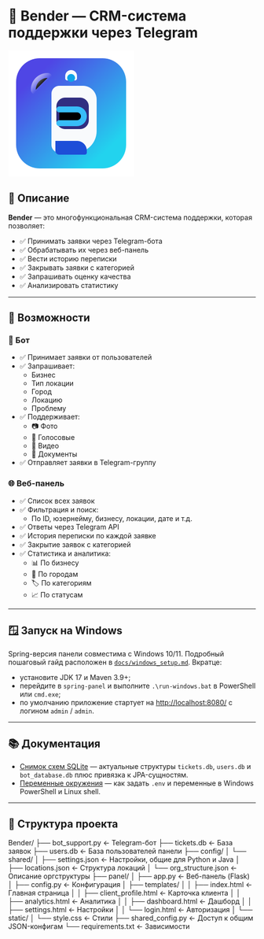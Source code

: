# 🤖 Bender — CRM-система поддержки через Telegram

![Логотип Bender](panel/static/bender-icon.svg)

## 🧩 Описание

**Bender** — это многофункциональная CRM-система поддержки, которая позволяет:
- ✅ Принимать заявки через Telegram-бота
- ✅ Обрабатывать их через веб-панель
- ✅ Вести историю переписки
- ✅ Закрывать заявки с категорией
- ✅ Запрашивать оценку качества
- ✅ Анализировать статистику

---

## 🚀 Возможности

### 🤖 Бот
- ✅ Принимает заявки от пользователей
- ✅ Запрашивает:
  - Бизнес
  - Тип локации
  - Город
  - Локацию
  - Проблему
- ✅ Поддерживает:
  - 📷 Фото
  - 🎤 Голосовые
  - 🎥 Видео
  - 📄 Документы
- ✅ Отправляет заявки в Telegram-группу

### 🌐 Веб-панель
- ✅ Список всех заявок
- ✅ Фильтрация и поиск:
  - По ID, юзернейму, бизнесу, локации, дате и т.д.
- ✅ Ответы через Telegram API
- ✅ История переписки по каждой заявке
- ✅ Закрытие заявок с категорией
- ✅ Статистика и аналитика:
  - 📊 По бизнесу
  - 📍 По городам
  - 🏷️ По категориям
  - 📈 По статусам

---
## 🪟 Запуск на Windows

Spring-версия панели совместима с Windows 10/11. Подробный пошаговый гайд расположен в [`docs/windows_setup.md`](docs/windows_setup.md). Вкратце:

- установите JDK 17 и Maven 3.9+;
- перейдите в `spring-panel` и выполните `.\run-windows.bat` в PowerShell или `cmd.exe`;
- по умолчанию приложение стартует на <http://localhost:8080/> с логином `admin` / `admin`.

---

## 📚 Документация

- [Снимок схем SQLite](docs/sqlite_schema_snapshot.md) — актуальные структуры `tickets.db`, `users.db` и `bot_database.db` плюс привязка к JPA-сущностям.
- [Переменные окружения](docs/environment_variables.md) — как задать `.env` и переменные в Windows PowerShell и Linux shell.

---

## 📁 Структура проекта
Bender/
├── bot_support.py         ← Telegram-бот
├── tickets.db             ← База заявок
├── users.db               ← База пользователей панели
├── config/
│   └── shared/
│       ├── settings.json      ← Настройки, общие для Python и Java
│       ├── locations.json     ← Структура локаций
│       └── org_structure.json ← Описание оргструктуры
├── panel/
│   ├── app.py             ← Веб-панель (Flask)
│   ├── config.py          ← Конфигурация
│   ├── templates/
│   │   ├── index.html     ← Главная страница
│   │   ├── client_profile.html ← Карточка клиента
│   │   ├── analytics.html       ← Аналитика
│   │   ├── dashboard.html       ← Дашборд
│   │   ├── settings.html        ← Настройки
│   │   └── login.html           ← Авторизация
│   └── static/
│       └── style.css      ← Стили
├── shared_config.py       ← Доступ к общим JSON-конфигам
└── requirements.txt       ← Зависимости
